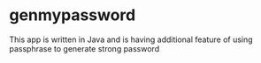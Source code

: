 # genmypassword
This app is written in Java and is having additional feature of using passphrase to generate strong password
